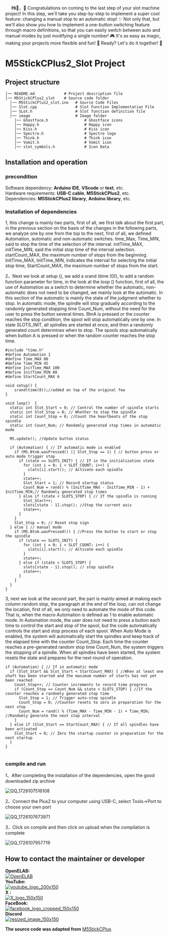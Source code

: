 &nbsp;&nbsp;&nbsp;&nbsp;&nbsp;__Hi👋__，🎉 Congratulations on coming to the last step of your slot machine project! In this step, we'll take you step-by-step to implement a super cool feature: changing a manual stop to an automatic stop! ✨ Not only that, but we'll also show you how to implement a one-button switching feature through macro definitions, so that you can easily switch between auto and manual modes by just modifying a single number! 🎮 It's as easy as magic, making your projects more flexible and fun! 🔄
Ready? Let's do it together! 👾  

# M5StickCPlus2_Slot Project
## Project structure
``` 
│── README.md             # Project description file
│── M5StickCPlus2_slot    # Source code folder
  │── M5StickCPlus2_slot.ino   # Source Code Files
  │── Slot.cpp                 # Slot Function Implementation File
  │── SLot.h                   # Slot function definition file
  │── image                    # Image folder
    │── Ghostface.h                # Ghostface icons
    │── Happy.h                    # Happy icon
    │── Kiss.h                     # Kiss icon
    │── Spectre.h                  # Spectre logo
    │── Think.h                    # Think icon
    │── Vomit.h                    # Vomit icon
    │── slot_symbols.h             # Icon Data
```
## Installation and operation

### precondition
Software dependency: __Arduino IDE__, __VScode__ or __text__, etc.  
Hardware requirements: __USB-C cable__, __M5StickCPlus2__, etc.  
Dependencies: __M5StickCPlus2 library__, __Arduino library__, etc.  

### Installation of dependencies
1, this change is mainly two parts, first of all, we first talk about the first part, in the previous section on the basis of the changes in the following parts, we analyze one by one from the top to the next, first of all, we defined Automation, automatic and non-automatic switches. time_Max, Time_MIN, said to stop the time of the selection of the interval. initTime_MAX, initTime_MIN, said the initial stop time of the interval selection. startCount_MAX, the maximum number of stops from the beginning. InitTime_MAX, InitTime_MIN, indicates the interval for selecting the initial stop time, StartCount_MAX, the maximum number of stops from the start.  

2、Next we look at setup (), we add a srand (time (0)), to add a random function parameter for time, in the look at the loop () function, first of all, the use of Automation as a switch to determine whether the automatic, non-automatic does not need to be changed, we mainly look at the automatic. In this section of the automatic is mainly the state of the judgment whether to stop.  In automatic mode, the spindle will stop gradually according to the randomly generated stopping time Count_Num, without the need for the user to press the button several times. BtnA is pressed or the counter reaches the stop condition, the spool will stop automatically one by one. In state SLOTS_INIT, all spindles are started at once, and then a randomly generated count determines when to stop.
The spools stop automatically when button A is pressed or when the random counter reaches the stop time.
```
#include "time.h"
#define Automation 1
#define Time_MAX 80
#define Time_MIN 45
#define InitTime_MAX 100
#define InitTime_MIN 80
#define StartCount_MAX 6

void setup() {
	srand(time(0));//added on top of the original few
}

void loop()  {
  static int Slot_Start = 0; // Control the number of spindle starts
  static int Slot_Stop = 0; // Whether to stop the spindle
  static int Count_Stop = 0; //Count the heartbeats of the stop spindle
  static int Count_Num; // Randomly generated stop times in automatic mode

  M5.update(); //Update button status

  if (Automation) { // If automatic mode is enabled
    if (M5.BtnA.wasPressed() || Slot_Stop == 1) { // button press or auto mode trigger stop
      if (state == SLOTS_INIT) { // If in the initialization state
        for (int i = 0; i < SLOT_COUNT; i++) {
          slots[i].start(); // Activate each spindle
        }
        state++;
        Slot_Start = 1; // Record startup status
        Count_Num = rand() % (InitTime_MAX - InitTime_MIN - 1) + InitTime_MIN;// Randomly generated stop times
      } else if (state < SLOTS_STOP) { // If the spindle is running
        Slot_Start++;
        slots[state - 1].stop(); //Stop the current axis
        state++;
      }
    }
    Slot_Stop = 0; // Reset stop sign
  } else { // manual mode
    if (M5.BtnA.wasPressed()) { //Press the button to start or stop the spindle
      if (state == SLOTS_INIT) {
        for (int i = 0; i < SLOT_COUNT; i++) {
          slots[i].start(); // Activate each spindle
        }
        state++;
      } else if (state < SLOTS_STOP) {
        slots[state - 1].stop(); // stop spindle
        state++;
      }
    }
  }
}
```
3, next we look at the second part, the part is mainly aimed at making each column random stop, the paragraph at the end of the loop, can not change the location, first of all, we only need to automate the mode of this code.
That is, when the macro Automation is defined as 1 to enable automatic mode. In Automation mode, the user does not need to press a button each time to control the start and stop of the spool, but the code automatically controls the start and stop process of each spool. When Auto Mode is enabled, the system will automatically start the spindles and keep track of the elapsed time with the counter Count_Stop. Each time the counter reaches a pre-generated random stop time Count_Num, the system triggers the stopping of a spindle. When all spindles have been started, the system resets the state and prepares for the next round of operation.
```
if (Automation) { // If in automatic mode
  if (Slot_Start && Slot_Start < StartCount_MAX) { //When at least one shaft has been started and the maximum number of starts has not yet been reached
    Count_Stop++; // Counter increments to record time progress
    if (Count_Stop == Count_Num && state < SLOTS_STOP) { //If the counter reaches a randomly generated stop time
      Slot_Stop = 1; // Trigger auto-stop spindle
      Count_Stop = 0; //Counter resets to zero in preparation for the next stop
      Count_Num = rand() % (Time_MAX - Time_MIN - 1) + Time_MIN; //Randomly generate the next stop interval
    }
  } else if (Slot_Start == StartCount_MAX) { // If all spindles have been activated
    Slot_Start = 0; // Zero the startup counter in preparation for the next startup
  }
}


```
### compile and run
1、After completing the installation of the dependencies, open the good downloaded zip archive

![QQ_1726107516108](https://github.com/user-attachments/assets/cb2362f7-1871-418e-94dd-92ddfe7284b7)  

2、Connect the Plus2 to your computer using USB-C, select Tools->Port to choose your own port

![QQ_1726107673971](https://github.com/user-attachments/assets/17f0392a-b753-4aba-946c-ede75ba9092f)  

3、Click on compile and then click on upload when the compilation is complete

![QQ_1726107957719](https://github.com/user-attachments/assets/c1f953ad-5355-44e8-af0c-ac5da7542aa6)  


## How to contact the maintainer or developer
__OpenELAB:__   
[![OpenELAB](https://private-user-images.githubusercontent.com/180402004/366379735-e03723c2-c213-421f-a517-e482f67f3660.png?jwt=eyJhbGciOiJIUzI1NiIsInR5cCI6IkpXVCJ9.eyJpc3MiOiJnaXRodWIuY29tIiwiYXVkIjoicmF3LmdpdGh1YnVzZXJjb250ZW50LmNvbSIsImtleSI6ImtleTUiLCJleHAiOjE3MjYwNDU2NTIsIm5iZiI6MTcyNjA0NTM1MiwicGF0aCI6Ii8xODA0MDIwMDQvMzY2Mzc5NzM1LWUwMzcyM2MyLWMyMTMtNDIxZi1hNTE3LWU0ODJmNjdmMzY2MC5wbmc_WC1BbXotQWxnb3JpdGhtPUFXUzQtSE1BQy1TSEEyNTYmWC1BbXotQ3JlZGVudGlhbD1BS0lBVkNPRFlMU0E1M1BRSzRaQSUyRjIwMjQwOTExJTJGdXMtZWFzdC0xJTJGczMlMkZhd3M0X3JlcXVlc3QmWC1BbXotRGF0ZT0yMDI0MDkxMVQwOTAyMzJaJlgtQW16LUV4cGlyZXM9MzAwJlgtQW16LVNpZ25hdHVyZT1mOWE1NGE1ZDhhOTNhMjJmNTRmZmMxYTk1YzA3MDNmNTY5MzQ1NGZkNDEzMDk4OTM4MTdjM2I1ZGNmMDYzODY2JlgtQW16LVNpZ25lZEhlYWRlcnM9aG9zdCZhY3Rvcl9pZD0wJmtleV9pZD0wJnJlcG9faWQ9MCJ9.qnnW0ggDBwf9vP7yfAQU-oMGHnGr0-FJKsb38NDInco)](https://openelab.io)  
__YouTube:__  
[![youtube_logo_200x150](https://private-user-images.githubusercontent.com/180402004/366385591-b212d544-4584-49ac-970d-811a87f367bc.png?jwt=eyJhbGciOiJIUzI1NiIsInR5cCI6IkpXVCJ9.eyJpc3MiOiJnaXRodWIuY29tIiwiYXVkIjoicmF3LmdpdGh1YnVzZXJjb250ZW50LmNvbSIsImtleSI6ImtleTUiLCJleHAiOjE3MjYwNDY1MzAsIm5iZiI6MTcyNjA0NjIzMCwicGF0aCI6Ii8xODA0MDIwMDQvMzY2Mzg1NTkxLWIyMTJkNTQ0LTQ1ODQtNDlhYy05NzBkLTgxMWE4N2YzNjdiYy5wbmc_WC1BbXotQWxnb3JpdGhtPUFXUzQtSE1BQy1TSEEyNTYmWC1BbXotQ3JlZGVudGlhbD1BS0lBVkNPRFlMU0E1M1BRSzRaQSUyRjIwMjQwOTExJTJGdXMtZWFzdC0xJTJGczMlMkZhd3M0X3JlcXVlc3QmWC1BbXotRGF0ZT0yMDI0MDkxMVQwOTE3MTBaJlgtQW16LUV4cGlyZXM9MzAwJlgtQW16LVNpZ25hdHVyZT0yNDA0OTllOWFiZTk3ZGM4YjUxMGYxOGFkNmViODYxMTk1YWQ1Nzc0MTdlZDRiNWZjZmI0NjU5ZDg1NmIwMzcxJlgtQW16LVNpZ25lZEhlYWRlcnM9aG9zdCZhY3Rvcl9pZD0wJmtleV9pZD0wJnJlcG9faWQ9MCJ9.A9yqUAA24OPl3lSMY1O71Oa8Jn33ICzTJqlOhf4altc)](https://www.youtube.com/@OpenELAB)  
__X :__  
[ ![X_logo_150x150](https://private-user-images.githubusercontent.com/180402004/366386947-f22637e9-361e-4889-99c5-a940dae19ca8.png?jwt=eyJhbGciOiJIUzI1NiIsInR5cCI6IkpXVCJ9.eyJpc3MiOiJnaXRodWIuY29tIiwiYXVkIjoicmF3LmdpdGh1YnVzZXJjb250ZW50LmNvbSIsImtleSI6ImtleTUiLCJleHAiOjE3MjYwNDY3MDcsIm5iZiI6MTcyNjA0NjQwNywicGF0aCI6Ii8xODA0MDIwMDQvMzY2Mzg2OTQ3LWYyMjYzN2U5LTM2MWUtNDg4OS05OWM1LWE5NDBkYWUxOWNhOC5wbmc_WC1BbXotQWxnb3JpdGhtPUFXUzQtSE1BQy1TSEEyNTYmWC1BbXotQ3JlZGVudGlhbD1BS0lBVkNPRFlMU0E1M1BRSzRaQSUyRjIwMjQwOTExJTJGdXMtZWFzdC0xJTJGczMlMkZhd3M0X3JlcXVlc3QmWC1BbXotRGF0ZT0yMDI0MDkxMVQwOTIwMDdaJlgtQW16LUV4cGlyZXM9MzAwJlgtQW16LVNpZ25hdHVyZT1hNjgzMjVjZmQwOTk2ZTA5ZWJmYmUzOWNjZjQwODUzYmI2YzUzMDk0ZDljMjlmOWE2ZmUyYTczMmM5MWNiMjNlJlgtQW16LVNpZ25lZEhlYWRlcnM9aG9zdCZhY3Rvcl9pZD0wJmtleV9pZD0wJnJlcG9faWQ9MCJ9.Xl_OOo_alC9lAL1wOYwLariKbjmPQba5MO6agG-ECmQ)
](https://twitter.com/openelabio)  
__FaceBook:__  
[![facebook_logo_cropped_150x150](https://private-user-images.githubusercontent.com/180402004/366389274-b03aa857-c5d9-4bed-b65c-ddbd0e674111.png?jwt=eyJhbGciOiJIUzI1NiIsInR5cCI6IkpXVCJ9.eyJpc3MiOiJnaXRodWIuY29tIiwiYXVkIjoicmF3LmdpdGh1YnVzZXJjb250ZW50LmNvbSIsImtleSI6ImtleTUiLCJleHAiOjE3MjYwNDcwMjgsIm5iZiI6MTcyNjA0NjcyOCwicGF0aCI6Ii8xODA0MDIwMDQvMzY2Mzg5Mjc0LWIwM2FhODU3LWM1ZDktNGJlZC1iNjVjLWRkYmQwZTY3NDExMS5wbmc_WC1BbXotQWxnb3JpdGhtPUFXUzQtSE1BQy1TSEEyNTYmWC1BbXotQ3JlZGVudGlhbD1BS0lBVkNPRFlMU0E1M1BRSzRaQSUyRjIwMjQwOTExJTJGdXMtZWFzdC0xJTJGczMlMkZhd3M0X3JlcXVlc3QmWC1BbXotRGF0ZT0yMDI0MDkxMVQwOTI1MjhaJlgtQW16LUV4cGlyZXM9MzAwJlgtQW16LVNpZ25hdHVyZT1lOWUyMDA4ZThlMmU3N2Y5NzE5NDVlOGMwNTRlNTcwODA0NmZjZGU4M2ZhYmNhYWQ0ZTA1NTVkNTE4Yjk0YzQwJlgtQW16LVNpZ25lZEhlYWRlcnM9aG9zdCZhY3Rvcl9pZD0wJmtleV9pZD0wJnJlcG9faWQ9MCJ9.magjk7X-wGsifZ7FlRZfq5J4-EoMdjJZsNK5e0g4CXQ)](https://www.facebook.com/profile.php?id=61559154729457)  
__Discord__  
[ ![resized_image_150x150](https://private-user-images.githubusercontent.com/180402004/367483377-2d6baa26-ae89-46f9-a91d-a59316fbc007.png?jwt=eyJhbGciOiJIUzI1NiIsInR5cCI6IkpXVCJ9.eyJpc3MiOiJnaXRodWIuY29tIiwiYXVkIjoicmF3LmdpdGh1YnVzZXJjb250ZW50LmNvbSIsImtleSI6ImtleTUiLCJleHAiOjE3MjYyODMxOTUsIm5iZiI6MTcyNjI4Mjg5NSwicGF0aCI6Ii8xODA0MDIwMDQvMzY3NDgzMzc3LTJkNmJhYTI2LWFlODktNDZmOS1hOTFkLWE1OTMxNmZiYzAwNy5wbmc_WC1BbXotQWxnb3JpdGhtPUFXUzQtSE1BQy1TSEEyNTYmWC1BbXotQ3JlZGVudGlhbD1BS0lBVkNPRFlMU0E1M1BRSzRaQSUyRjIwMjQwOTE0JTJGdXMtZWFzdC0xJTJGczMlMkZhd3M0X3JlcXVlc3QmWC1BbXotRGF0ZT0yMDI0MDkxNFQwMzAxMzVaJlgtQW16LUV4cGlyZXM9MzAwJlgtQW16LVNpZ25hdHVyZT0zYTU2OGM4N2RlNDk0NzRjNzgzMWFhOWViZDllMzcxM2U4NzU2YTliYjRhMDhhYzY5OTJmN2UzZTJhOWM4MTA2JlgtQW16LVNpZ25lZEhlYWRlcnM9aG9zdCZhY3Rvcl9pZD0wJmtleV9pZD0wJnJlcG9faWQ9MCJ9.Lst8WNRwCLuw2jWENd6e4jONWVMDrBicGpBKFo7C3wk)](https://discord.gg/VQspWyck)

__The source code was adapted from__
[M5StickCPlus](https://github.com/Sarah-C/M5StickC_Plus_Slot_Machine)

